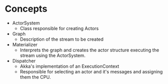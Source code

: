 # Concepts

- ActorSystem
    - Class responsible for creating Actors
- Graph
    - Description of the stream to be created
- Materializer
    - Interprets the graph and creates the actor structure executing the stream using the ActorSystem.
- Dispatcher
    - Akka's implementation of an ExecutionContext
    - Responsible for selecting an actor and it's messages and assigning them the CPU.